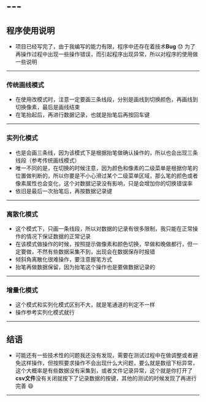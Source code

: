 # ---

## 程序使用说明

* 项目已经写完了，由于我编写的能力有限，程序中还存在着技术**Bug** :sweat: 为了再操作过程中出现一些操作错误，而引起程序出现异常，所以对程序的使用做一些说明

---

### 传统画线模式

* 在使用改模式时，注意一定要画三条线段，分别是画线到切换颜色，再画线到切换像素，最后是画线结束
* 在笔抬起后，再进行数据记录，也就是抬笔后再按回车键

---

### 实列化模式

* 也是会画三条线，因为该模式下是根据抬笔做确认操作的，所以也会出现三条线段（参考传统画线模式）
* 唯一不同的是，在切换的时候注意，因为颜色和像素的二级菜单是根据你笔的位置做判断的，所以你要是不小心滑过某个二级菜单区域，那么笔的颜色或者像素属性也会变化，这个对数据记录没有影响，只是会增加你的切换错误率
* 依旧是最后一次抬笔后，再按数据记录键

---

### 离散化模式

* 这个模式下，只画一条线段，所以对数据的记录有很多限制，我只能在正常操作的情况下保证数据的正常记录
* 在该模式做操作的时候，按照提示做像素和颜色切换，早做和晚做都行，但一定要做，不然有些数据采集不到，出现会在数据保存时报错
* 倾斜角离散化很难操作，要注意握笔方式
* 抬笔再做数据保留，因为抬笔这个操作也是要做数据记录的

---

### 增量化模式

* 这个模式和实列化模式区别不大，就是笔通道的判定不一样
* 操作参考实列化模式就行

---

## 结语

* 可能还有一些技术性的问题我还没有发现，需要在测试过程中在做调整或者避免这样操作，但按照要求操作不会出现什么大问题，要么就是数组下标异常，这个大概率是有些数据没有采集到，或者文件记录异常，这个就是你打开了 **csv文件**没有关闭就按下了记录数据的按键，其他的测试的时候发现了再进行完善  :smile:

---
